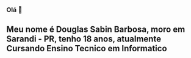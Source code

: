 ### Olá 👋

## Meu nome é Douglas Sabin Barbosa, moro em Sarandi - PR, tenho 18 anos, atualmente Cursando Ensino Tecnico em Informatico 
